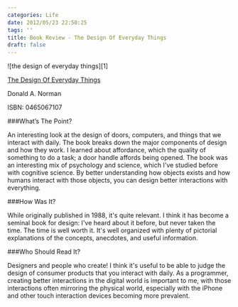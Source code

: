 ```yaml
---
categories: Life
date: 2012/05/23 22:50:25
tags: ''
title: Book Review - The Design Of Everyday Things
draft: false
---
```

<span class="aligncenter">
![the design of everyday things][1]
</span>

[The Design Of Everyday Things][2]

Donald A. Norman

ISBN: 0465067107

###What’s The Point?

An interesting look at the design of doors, computers, and things that we
interact with daily. The book breaks down the major components of design and how
they work. I learned about affordance, which the quality of something to do
a task; a door handle affords being opened. The book was an interesting mix of
psychology and science, which I've studied before with cognitive science. By
better understanding how objects exists and how humans interact with those
objects, you can design better interactions with everything.

###How Was It?

While originally published in 1988, it's quite relevant. I think it has become
a seminal book for design: I've heard about it before, but never taken the time.
The time is well worth it. It's well organized with plenty of pictorial
explanations of the concepts, anecdotes, and useful information.

###Who Should Read It?

Designers and people who create! I think it's useful to be able to judge the
design of consumer products that you interact with daily. As a programmer,
creating better interactions in the digital world is important to me, with those
interactions often mirroring the physical world, especially with the iPhone and
other touch interaction devices becoming more prevalent.


[1]: /pic/doet.jpg
[2]: http://www.amazon.com/gp/product/0465067107/ref=as_li_ss_tl?ie=UTF8&tag=asktherelic-20&linkCode=as2&camp=1789&creative=390957&creativeASIN=0465067107
